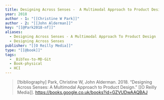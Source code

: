 ```yaml
---
title: Designing Across Senses -  A Multimodal Approach to Product Design
year: 2018
author - 1: "[[Christine W Park]]"
author - 2: "[[John Alderman]]"
key: "[[@Park2018-nf]]"
aliases:
  - Designing Across Senses - A Multimodal Approach To Product Design
  - Designing Across Senses
publisher: "[[O Reilly Media]]"
type: "[[@book]]"
tags:
  - _BibTex-to-MD-Git
  - Book-physical
  - HCI
---
```


> [!bibliography]
> Park, Christine W, John Alderman. 2018. “Designing Across Senses: A Multimodal Approach to Product Design.” [[O Reilly Media]]. https://books.google.co.uk/books?id=GZVUDwAAQBAJ